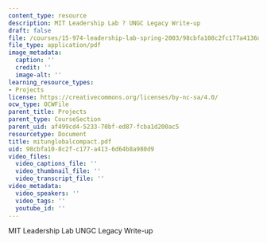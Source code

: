 ```yaml
---
content_type: resource
description: MIT Leadership Lab ? UNGC Legacy Write-up
draft: false
file: /courses/15-974-leadership-lab-spring-2003/98cbfa108c2fc177a4136d64b8a980d9_mitunglobalcompact.pdf
file_type: application/pdf
image_metadata:
  caption: ''
  credit: ''
  image-alt: ''
learning_resource_types:
- Projects
license: https://creativecommons.org/licenses/by-nc-sa/4.0/
ocw_type: OCWFile
parent_title: Projects
parent_type: CourseSection
parent_uid: af499cd4-5233-70bf-ed87-fcba1d200ac5
resourcetype: Document
title: mitunglobalcompact.pdf
uid: 98cbfa10-8c2f-c177-a413-6d64b8a980d9
video_files:
  video_captions_file: ''
  video_thumbnail_file: ''
  video_transcript_file: ''
video_metadata:
  video_speakers: ''
  video_tags: ''
  youtube_id: ''
---
```

MIT Leadership Lab UNGC Legacy Write-up

